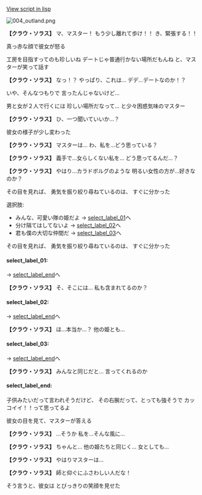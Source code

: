 [View script in lisp](../scripts/10271102.txt)

![004_outland.png](../images/backgrounds/004_outland.png)

**【クラウ・ソラス】**
マ、マスター！
もう少し離れて歩け！！
き、緊張する！！

真っ赤な顔で彼女が怒る

工房を目指すってのも珍しいね
デートじゃ普通行かない場所だもんね
と、マスターが笑って話す

**【クラウ・ソラス】**
なっ！？
やっぱり、これは…
デデ…デートなのか！？

いや、そんなつもりで
言ったんじゃないけど…

男と女が２人で行くには
珍しい場所だなって…
と少々困惑気味のマスター

**【クラウ・ソラス】**
ひ、一つ聞いていいか…？

彼女の様子が少し変わった

**【クラウ・ソラス】**
マスターは…
わ、私を…どう思っている？

**【クラウ・ソラス】**
義手で…女らしくない私を…
どう思ってるんだ…？

**【クラウ・ソラス】**
やはり…カラドボルグのような
明るい女性の方が…好きなのか？

その目を見れば、
勇気を振り絞り尋ねているのは、
すぐに分かった

選択肢:
- みんな、可愛い隊の姫だよ → [select_label_01](#select_label_01)へ
- 分け隔てはしてないよ → [select_label_02](#select_label_02)へ
- 君も僕の大切な仲間だ → [select_label_03](#select_label_03)へ

その目を見れば、
勇気を振り絞り尋ねているのは、
すぐに分かった

#### select_label_01:
 → [select_label_end](#select_label_end)へ

**【クラウ・ソラス】**
そ、そこには…
私も含まれてるのか？

#### select_label_02:
 → [select_label_end](#select_label_end)へ

**【クラウ・ソラス】**
ほ…本当か…？
他の姫とも…

#### select_label_03:
 → [select_label_end](#select_label_end)へ

**【クラウ・ソラス】**
みんなと同じだと…
言ってくれるのか

#### select_label_end:

子供みたいだって言われそうだけど、
その右腕だって、とっても強そうで
カッコイイ！！って思ってるよ

彼女の目を見て、マスターが答える

**【クラウ・ソラス】**
…そうか
私を…そんな風に…

**【クラウ・ソラス】**
ちゃんと…
他の姫たちと同じく…
女としても…

**【クラウ・ソラス】**
やはりマスターは…

**【クラウ・ソラス】**
師と仰ぐにふさわしい人だな！

そう言うと、彼女は
とびっきりの笑顔を見せた
